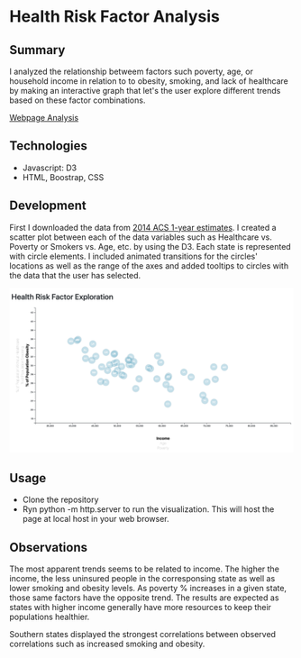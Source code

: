 # Health Risk Factor Analysis

## Summary 
I analyzed the relationship betweem factors such poverty, age, or household income in relation to to obesity, smoking, and lack of healthcare by making an interactive graph that let's the user explore different trends based on these factor combinations.  

[Webpage Analysis](https://kasiakalemba.github.io/Health-Risk-Factors/)

## Technologies
* Javascript: D3
* HTML, Boostrap, CSS

## Development
First I downloaded the data from [2014 ACS 1-year estimates](https://factfinder.census.gov/faces/nav/jsf/pages/searchresults.xhtml). I created a scatter plot between each of the data variables such as Healthcare vs. Poverty or Smokers vs. Age, etc. by using the D3. Each state is represented with circle elements. I included animated transitions for the circles' locations as well as the range of the axes and added tooltips to circles with the data that the user has selected. 

![](images/page.png)

## Usage 
* Clone the repository 
* Ryn python -m http.server to run the visualization. This will host the page at local host in your web browser. 

## Observations 
The most apparent trends seems to be related to income. The higher the income, the less uninsured people in the corresponsing state as well as lower smoking and obesity levels. As poverty % increases in a given state, those same factors have the opposite trend. The results are expected as states with higher income generally have more resources to keep their populations healthier. 

Southern states displayed the strongest correlations between observed correlations such as increased smoking and obesity. 






















